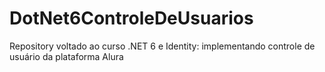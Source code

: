 # DotNet6ControleDeUsuarios
Repository voltado ao curso .NET 6 e Identity: implementando controle de usuário da plataforma Alura
